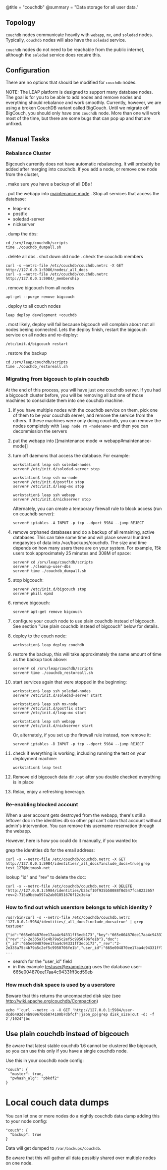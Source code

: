 @title = "couchdb"
@summary = "Data storage for all user data."

Topology
------------------------

`couchdb` nodes communicate heavily with `webapp`, `mx`, and `soledad` nodes. Typically, `couchdb` nodes will also have the `soledad` service.

`couchdb` nodes do not need to be reachable from the public internet, although the `soledad` service does require this.

Configuration
----------------------------

There are no options that should be modified for `couchdb` nodes.

NOTE: The LEAP platform is designed to support many database nodes. The goal is for you to be able to add nodes and remove nodes and everything should rebalance and work smoothly. Currently, however, we are using a broken CouchDB variant called BigCouch. Until we migrate off BigCouch, you should only have one `couchdb` node. More than one will work most of the time, but there are some bugs that can pop up and that are unfixed.

Manual Tasks
---------------------

### Rebalance Cluster

Bigcouch currently does not have automatic rebalancing.
It will probably be added after merging into couchdb.
If you add a node, or remove one node from the cluster,

. make sure you have a backup of all DBs !

. put the webapp into [maintenance mode](https://leap.se/en/docs/platform/services/webapp#maintenance-mode)
. Stop all services that access the database:

  * leap-mx
  * postfix
  * soledad-server
  * nickserver

. dump the dbs:

    cd /srv/leap/couchdb/scripts
    time ./couchdb_dumpall.sh

. delete all dbs
. shut down old node
. check the couchdb members

    curl -s —netrc-file /etc/couchdb/couchdb.netrc -X GET http://127.0.0.1:5986/nodes/_all_docs
    curl -s —netrc-file /etc/couchdb/couchdb.netrc http://127.0.0.1:5984/_membership


. remove bigcouch from all nodes

    apt-get --purge remove bigcouch


. deploy to all couch nodes

    leap deploy development +couchdb

. most likely, deploy will fail because bigcouch will complain about not all nodes beeing connected. Lets the deploy finish, restart the bigcouch service on all nodes and re-deploy:

    /etc/init.d/bigcouch restart


. restore the backup

    cd /srv/leap/couchdb/scripts
    time ./couchdb_restoreall.sh


### Migrating from bigcouch to plain couchdb

At the end of this process, you will have just *one* couchdb server. If you had a bigcouch cluster before, you will be removing all but one of those machines to consolidate them into one couchdb machine.

1. if you have multiple nodes with the couchdb service on them, pick one of them to be your couchdb server, and remove the service from the others. If these machines were only doing couchdb, you can remove the nodes completely with `leap node rm <nodename>` and then you can decommission the servers

1. put the webapp into [[maintenance mode => webapp#maintenance-mode]]

1. turn off daemons that access the database. For example:

    ```
    workstation$ leap ssh soledad-nodes
    server# /etc/init.d/soledad-server stop

    workstation$ leap ssh mx-node
    server# /etc/init.d/postfix stop
    server# /etc/init.d/leap-mx stop

    workstation$ leap ssh webapp
    server# /etc/init.d/nickserver stop
    ```

    Alternately, you can create a temporary firewall rule to block access (run on couchdb server):

    ```
    server# iptables -A INPUT -p tcp --dport 5984 --jump REJECT
    ```

1. remove orphaned databases and do a backup of all remaining, active databases. This can take some time and will place several hundred megabytes of data into /var/backups/couchdb. The size and time depends on how many users there are on your system. For example, 15k users took approximately 25 minutes and 308M of space:

    ```
    server# cd /srv/leap/couchdb/scripts
    server# ./cleanup-user-dbs
    server# time ./couchdb_dumpall.sh
    ```

1. stop bigcouch:

    ```
    server# /etc/init.d/bigcouch stop
    server# pkill epmd
    ```

1. remove bigcouch:

    ```
    server# apt-get remove bigcouch
    ```

1. configure your couch node to use plain couchdb instead of bigcouch. See section "Use plain couchdb instead of bigcouch" below for details.

1. deploy to the couch node:

    ```
    workstation$ leap deploy couchdb
    ```

1. restore the backup, this will take approximately the same amount of time as the backup took above:

    ```
    server# cd /srv/leap/couchdb/scripts
    server# time ./couchdb_restoreall.sh
    ```

1. start services again that were stopped in the beginning:

    ```
    workstation$ leap ssh soledad-nodes
    server# /etc/init.d/soledad-server start

    workstation$ leap ssh mx-node
    server# /etc/init.d/postfix start
    server# /etc/init.d/leap-mx start

    workstation$ leap ssh webapp
    server# /etc/init.d/nickserver start
    ```

    Or, alternately, if you set up the firewall rule instead, now remove it:

    ```
    server# iptables -D INPUT -p tcp --dport 5984 --jump REJECT
    ```

1. check if everything is working, including running the test on your deployment machine:

    ```
    workstation$ leap test
    ```

1. Remove old bigcouch data dir `/opt` after you double checked everything is in place

1. Relax, enjoy a refreshing beverage.

### Re-enabling blocked account

When a user account gets destroyed from the webapp, there's still a leftover doc in the identities db so other ppl can't claim that account without admin's intervention. You can remove this username reservation through the webapp.

However, here is how you could do it manually, if you wanted to:

grep the identities db for the email address:

    curl -s --netrc-file /etc/couchdb/couchdb.netrc -X GET http://127.0.0.1:5984/identities/_all_docs?include_docs=true|grep test_127@bitmask.net

lookup "id" and "rev" to delete the doc:

    curl -s --netrc-file /etc/couchdb/couchdb.netrc -X DELETE 'http://127.0.0.1:5984/identities/b25cf10f935b58088f0d547fca823265?rev=2-715a9beba597a2ab01851676f12c3e4a'

### How to find out which userstore belongs to which identity ?

    /usr/bin/curl -s --netrc-file /etc/couchdb/couchdb.netrc '127.0.0.1:5984/identities/_all_docs?include_docs=true' | grep testuser

    {"id":"665e004870ee17aa4c94331ff3ecb173","key":"665e004870ee17aa4c94331ff3ecb173","value":{"rev":"2-2e335a75c4b79a5c2ef5c9950706fe1b"},"doc":{"_id":"665e004870ee17aa4c94331ff3ecb173","_rev":"2-2e335a75c4b79a5c2ef5c9950706fe1b","user_id":"665e004870ee17aa4c94331ff3cd59eb","address":"testuser@example.org","destination":"testuser@example.org","keys": ...

* search for the "user_id" field
* in this example testuser@example.org uses the database user-665e004870ee17aa4c94331ff3cd59eb


### How much disk space is used by a userstore

Beware that this returns the uncompacted disk size (see http://wiki.apache.org/couchdb/Compaction)

    echo "`curl --netrc -s -X GET 'http://127.0.0.1:5984/user-dcd6492d74b90967b6b874100b7dbfcf'|json_pp|grep disk_size|cut -d: -f 2`/1024"|bc

## Use plain couchdb instead of bigcouch

Be aware that latest stable couchdb 1.6 cannot be clustered like bigcouch, so you can use this only if you have a single couchdb node.

Use this in your couchdb node config:

    "couch": {
      "master": true,
      "pwhash_alg": "pbkdf2"
    }

Local couch data dumps
======================

You can let one or more nodes do a nightly couchdb data dump adding this to your node config:

    "couch": {
      "backup": true
    }

Data will get dumped to `/var/backups/couchdb`.

Be aware that this will gather all data possibly shared over multiple nodes on one node.

